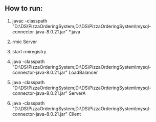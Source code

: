## How to run:

1. javac -classpath "D:\DS\PizzaOrderingSystem;D:\DS\PizzaOrderingSystem\mysql-connector-java-8.0.21.jar" *.java

2. rmic Server

3. start rmiregistry

4. java -classpath "D:\DS\PizzaOrderingSystem;D:\DS\PizzaOrderingSystem\mysql-connector-java-8.0.21.jar" LoadBalancer

5. java -classpath "D:\DS\PizzaOrderingSystem;D:\DS\PizzaOrderingSystem\mysql-connector-java-8.0.21.jar" ServerA

6. java -classpath "D:\DS\PizzaOrderingSystem;D:\DS\PizzaOrderingSystem\mysql-connector-java-8.0.21.jar" Client